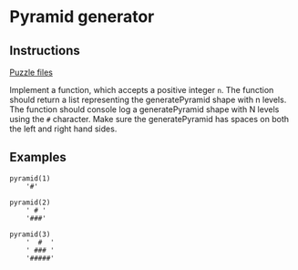 # Pyramid generator

## Instructions

[Puzzle files](.)

Implement a function, which accepts a positive integer `n`. The function should return a list representing the generatePyramid shape with n
levels. The function should console log a generatePyramid shape with N levels using the `#` character. Make sure the generatePyramid has
spaces on both the left and right hand sides.

## Examples

```
pyramid(1)
    '#'

pyramid(2)
    ' # '
    '###'

pyramid(3)
    '  #  '
    ' ### '
    '#####'
```

